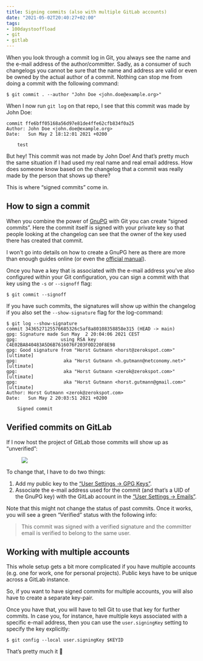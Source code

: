 ```yaml
---
title: Signing commits (also with multiple GitLab accounts)
date: "2021-05-02T20:40:27+02:00"
tags:
- 100daystooffload
- git
- gitlab
---
```


When you look through a commit log in Git, you always see the name and the e-mail address of the author/committer. Sadly, as a consumer of such changelogs you cannot be sure that the name and address are valid or even be owned by the actual author of a commit. Nothing can stop me from doing a commit with the following command:

	$ git commit . --author "John Doe <john.doe@example.org>"

When I now run `git log` on that repo, I see that this commit was made by John Doe:

	commit ffe6bff05168a56d97e81de4ffe62cfb834f0a25
	Author: John Doe <john.doe@example.org>
	Date:   Sun May 2 18:12:01 2021 +0200
	
	    test
	

But hey! This commit was not made by John Doe! And that’s pretty much the same situation if I had used my real name and real email address. How does someone know based on the changelog that a commit was really made by the person that shows up there?

This is where “signed commits” come in.

## How to sign a commit

When you combine the power of [GnuPG](https://gnupg.org/) with Git you can create “signed commits”. Here the commit itself is signed with your private key so that people looking at the changelog can see that the owner of the key used there has created that commit.

I won’t go into details on how to create a GnuPG here as there are more than enough guides online (or even the [official manual](https://www.gnupg.org/gph/en/manual/c14.html)). 

Once you have a key that is associated with the e-mail address you’ve also configured within your Git configuration, you can sign a commit with that key using the `-s` or `--signoff` flag:

	$ git commit --signoff

If you have such commits, the signatures will show up within the changelog if you also set the `--show-signature` flag for the log-command:

	$ git log --show-signature
	commit 3436527125576685326c5af8a80108358858e315 (HEAD -> main)
	gpg: Signature made Sun May  2 20:04:06 2021 CEST
	gpg:                using RSA key C4E02BA840483A5D6B7616076F203F0D220F8E98
	gpg: Good signature from "Horst Gutmann <horst@zerokspot.com>" [ultimate]
	gpg:                 aka "Horst Gutmann <h.gutmann@netconomy.net>" [ultimate]
	gpg:                 aka "Horst Gutmann <zerok@zerokspot.com>" [ultimate]
	gpg:                 aka "Horst Gutmann <horst.gutmann@gmail.com>" [ultimate]
	Author: Horst Gutmann <zerok@zerokspot.com>
	Date:   Sun May 2 20:03:51 2021 +0200
	
	    Signed commit
	

## Verified commits on GitLab

If I now host the project of GitLab those commits will show up as “unverified”:

<figure><img src="/media/2021/gitlab-unverified-commits.png"><figcaption></figcaption></figure>

To change that, I have to do two things:

1. Add my public key to the [“User Settings → GPG Keys”](https://gitlab.com/-/profile/gpg_keys).
2. Associate the e-mail address used for the commit (and that’s a UID of the GnuPG key) with the GitLab account in the [“User Settings → Emails”](https://gitlab.com/-/profile/emails).

Note that this might not  change the status of past commits. Once it works, you will see a green “Verified” status with the following info:

> This commit was signed with a verified signature and the committer email is verified to belong to the same user. 

## Working with multiple accounts

This whole setup gets a bit more complicated if you have multiple accounts (e.g. one for work, one for personal projects). Public keys have to be unique across a GitLab instance. 

So, if you want to have signed commits for multiple accounts, you will also have to create a separate key-pair.

Once you have that, you will have to tell Git to use that key for further commits. In case you, for instance, have multiple keys associated with a specific e-mail address, then you can use the `user.signingKey` setting to specify the key explicitly:

	$ git config --local user.signingKey $KEYID

That’s pretty much it 🙂
